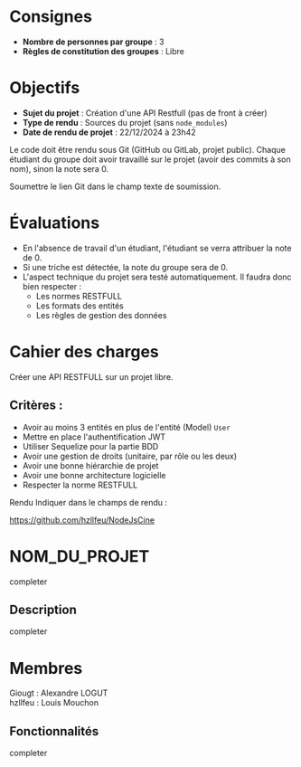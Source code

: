 # Consignes

- **Nombre de personnes par groupe** : 3
- **Règles de constitution des groupes** : Libre

# Objectifs

- **Sujet du projet** : Création d'une API Restfull (pas de front à créer)
- **Type de rendu** : Sources du projet (sans `node_modules`)
- **Date de rendu de projet** : 22/12/2024 à 23h42

Le code doit être rendu sous Git (GitHub ou GitLab, projet public).
Chaque étudiant du groupe doit avoir travaillé sur le projet (avoir des commits à son nom), sinon la note sera 0.

Soumettre le lien Git dans le champ texte de soumission.

# Évaluations

- En l'absence de travail d'un étudiant, l'étudiant se verra attribuer la note de 0.
- Si une triche est détectée, la note du groupe sera de 0.
- L'aspect technique du projet sera testé automatiquement. Il faudra donc bien respecter :
  - Les normes RESTFULL
  - Les formats des entités
  - Les règles de gestion des données

# Cahier des charges

Créer une API RESTFULL sur un projet libre.

## Critères :

- Avoir au moins 3 entités en plus de l'entité (Model) `User`
- Mettre en place l'authentification JWT
- Utiliser Sequelize pour la partie BDD
- Avoir une gestion de droits (unitaire, par rôle ou les deux)
- Avoir une bonne hiérarchie de projet
- Avoir une bonne architecture logicielle
- Respecter la norme RESTFULL

Rendu Indiquer dans le champs de rendu :

https://github.com/hzllfeu/NodeJsCine

# NOM_DU_PROJET
completer 
## Description
completer 
# Membres 

Giougt : Alexandre LOGUT <br />
hzllfeu : Louis Mouchon 

## Fonctionnalités
completer 
